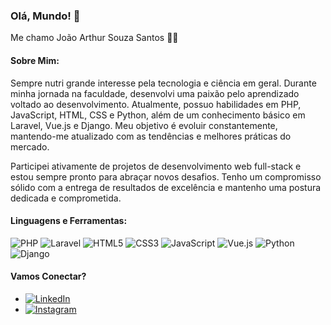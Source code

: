 ### Olá, Mundo! 👋

Me chamo João Arthur Souza Santos 👨‍💻

#### Sobre Mim:
Sempre nutri grande interesse pela tecnologia e ciência em geral. Durante minha jornada na faculdade, desenvolvi uma paixão pelo aprendizado voltado ao desenvolvimento. Atualmente, possuo habilidades em PHP, JavaScript, HTML, CSS e Python, além de um conhecimento básico em Laravel, Vue.js e Django. Meu objetivo é evoluir constantemente, mantendo-me atualizado com as tendências e melhores práticas do mercado.

Participei ativamente de projetos de desenvolvimento web full-stack e estou sempre pronto para abraçar novos desafios. Tenho um compromisso sólido com a entrega de resultados de excelência e mantenho uma postura dedicada e comprometida.

#### Linguagens e Ferramentas:
<p>
  <img alt="PHP" src="https://img.shields.io/badge/-PHP-777BB4?style=flat-square&logo=php&logoColor=white" />
  <img alt="Laravel" src="https://img.shields.io/badge/-Laravel-FF2D20?style=flat-square&logo=laravel&logoColor=white" />
  <img alt="HTML5" src="https://img.shields.io/badge/-HTML5-E34F26?style=flat-square&logo=html5&logoColor=white" />
  <img alt="CSS3" src="https://img.shields.io/badge/-CSS3-1572B6?style=flat-square&logo=css3" />
  <img alt="JavaScript" src="https://img.shields.io/badge/-JavaScript-F7DF1E?style=flat-square&logo=javascript&logoColor=black" />
  <img alt="Vue.js" src="https://img.shields.io/badge/-Vue.js-4FC08D?style=flat-square&logo=vue.js&logoColor=white" />
  <img alt="Python" src="https://img.shields.io/badge/-Python-3776AB?style=flat-square&logo=python&logoColor=white" />
  <img alt="Django" src="https://img.shields.io/badge/-Django-092E20?style=flat-square&logo=django&logoColor=white" />
  <!-- Adicione outras linguagens e ferramentas que você usa -->
</p>

#### Vamos Conectar?
- [![LinkedIn](https://img.shields.io/badge/LinkedIn-0077B5?style=flat-square&logo=linkedin&logoColor=white)](https://www.linkedin.com/in/jo%C3%A3o-arthur-souza-santos-62a553249/)
- [![Instagram](https://img.shields.io/badge/Instagram-E4405F?style=flat-square&logo=instagram&logoColor=white)](https://www.instagram.com/sjoaoarthursouza/)

